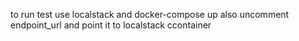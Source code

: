 to run test use localstack and docker-compose up
also uncomment endpoint_url and point it to localstack ccontainer